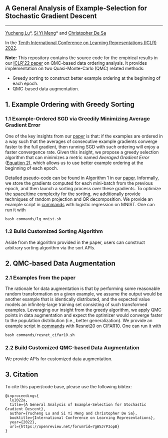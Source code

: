 ## A General Analysis of Example-Selection for Stochastic Gradient Descent
---
[Yucheng Lu](https://www.cs.cornell.edu/~yucheng/)\*, [Si Yi Meng](https://www.cs.cornell.edu/~siyimeng/)\* and [Christopher De Sa](http://www.cs.cornell.edu/~cdesa/)

In the [Tenth International Conference on Learning Representations (ICLR) 2022](https://iclr.cc/Conferences/2022).

**Note:**
This repository contains the source code for the empirical results in our [ICLR'22 paper](https://openreview.net/pdf?id=7gWSJrP3opB) on QMC-based data ordering analysis. It provides implementation on two Quasi-Monte-Carlo (QMC) related methods:
* Greedy sorting to construct better example ordering at the beginning of each epoch.
* QMC-based data augmentation.
  
## 1. Example Ordering with Greedy Sorting
### 1.1 Example-Ordered SGD via Greedily Minimizing Average Gradient Error
One of the key insights from our [paper](https://openreview.net/pdf?id=7gWSJrP3opB) is that: if the examples are ordered in a way such that the averages of consecutive example gradients converge faster to the full gradient, then running SGD with such ordering will enjoy a faster convergence rate. Given this insight, we propose a greedy selection algorithm that can minimizes a metric named *Averaged Gradient Error* ([Equation 2](https://openreview.net/pdf?id=7gWSJrP3opB)), which allows us to use better example ordering at the beginning of each epoch. 

Detailed pseudo-code can be found in Algorithm 1 in our [paper](https://openreview.net/pdf?id=7gWSJrP3opB). Informally, we store the gradients computed for each mini-batch from the previous epoch, and then launch a sorting process over these gradients. To optimize the space/time complexity for the sorting, we additionally provide techniques of random projection and QR decomposition. We provide an example script in [commands](https://github.com/EugeneLYC/qmc-ordering/tree/main/commands) with logistic regression on MNIST. One can run it with
```
bash commands/lg_mnist.sh
```
### 1.2 Build Customized Sorting Algorithm
Aside from the algorithm provided in the paper, users can construct arbitrary sorting algorithm via the sort APIs.

## 2. QMC-based Data Augmentation
### 2.1 Examples from the paper
The rationale for data augmentation is that by performing some reasonable random transformation on a given example, we assume the output would be another example that is identically distributed, and the expected value models an infinitely-large training set consisting of such transformed examples. Leveraging our insight from the greedy algorithm, we apply QMC points in data augmentation and expect the optimizer would converge faster to the population distribution (i.e., better generalization). We provide an example script in [commands](https://github.com/EugeneLYC/qmc-ordering/tree/main/commands) with Resnet20 on CIFAR10. One can run it with
```
bash commands/resnet_cifar10.sh
```
### 2.2 Build Customized QMC-based Data Augmentation
We provide APIs for customized data augmentation.


## 3. Citation
To cite this paper/code base, please use the following bibtex:
```
@inproceedings{
  lu2022a,
  title={A General Analysis of Example-Selection for Stochastic Gradient Descent},
  author={Yucheng Lu and Si Yi Meng and Christopher De Sa},
  booktitle={International Conference on Learning Representations},
  year={2022},
  url={https://openreview.net/forum?id=7gWSJrP3opB}
}

```